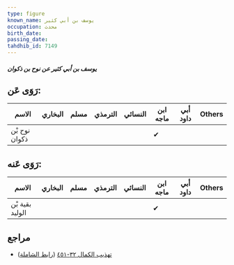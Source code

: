 ```yaml
---
type: figure
known_name: يوسف بن أبي كثير
occupation: محدث
birth_date:
passing_date:
tahdhib_id: 7149
---
```

##### يوسف بن أبي كثير عن نوح بن ذكوان

## رَوَى عَن:
| الاسم         | البخاري | مسلم | الترمذي | النسائي | ابن ماجه | أبي داود | Others |
| ------------- | ------- | ---- | ------- | ------- | -------- | -------- | ------ |
| نوح بْن ذكوان |         |      |         |         | ✔        |          |        |
## رَوَى عَنه:
| الاسم           | البخاري | مسلم | الترمذي | النسائي | ابن ماجه | أبي داود | Others |
| --------------- | ------- | ---- | ------- | ------- | -------- | -------- | ------ |
| بقية بْن الوليد |         |      |         |         | ✔        |          |        |
## مراجع
- [تهذيب الكمال ٣٢-٤٥١](obsidian://open?vault=Tahdhib-al-Kamal&file=Figures/٧١٤٩-يوسف%20بن%20أبي%20كثير%20عن%20نوح%20بن%20ذكوان) ([رابط الشاملة](https://shamela.ws/book/3722/17565))